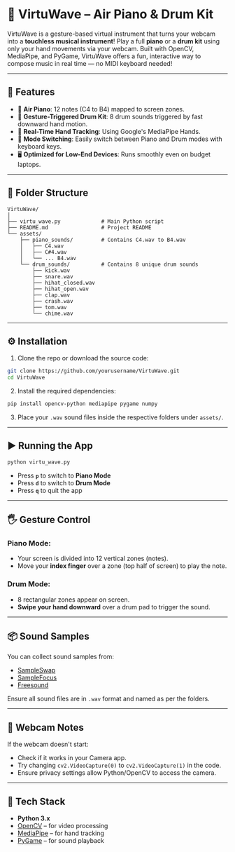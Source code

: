 
# 🎵 VirtuWave – Air Piano & Drum Kit

VirtuWave is a gesture-based virtual instrument that turns your webcam into a **touchless musical instrument**! Play a full **piano** or a **drum kit** using only your hand movements via your webcam. Built with OpenCV, MediaPipe, and PyGame, VirtuWave offers a fun, interactive way to compose music in real time — no MIDI keyboard needed!

---

## 🧠 Features

- 🎹 **Air Piano**: 12 notes (C4 to B4) mapped to screen zones.
- 🥁 **Gesture-Triggered Drum Kit**: 8 drum sounds triggered by fast downward hand motion.
- 👋 **Real-Time Hand Tracking**: Using Google's MediaPipe Hands.
- 🔁 **Mode Switching**: Easily switch between Piano and Drum modes with keyboard keys.
- 🖥️ **Optimized for Low-End Devices**: Runs smoothly even on budget laptops.

---

## 📁 Folder Structure

```
VirtuWave/
│
├── virtu_wave.py             # Main Python script
├── README.md                 # Project README
└── assets/
    ├── piano_sounds/         # Contains C4.wav to B4.wav
    │   ├── C4.wav
    │   ├── C#4.wav
    │   └── ... B4.wav
    └── drum_sounds/          # Contains 8 unique drum sounds
        ├── kick.wav
        ├── snare.wav
        ├── hihat_closed.wav
        ├── hihat_open.wav
        ├── clap.wav
        ├── crash.wav
        ├── tom.wav
        └── chime.wav
```

---

## ⚙️ Installation

1. Clone the repo or download the source code:

```bash
git clone https://github.com/yourusername/VirtuWave.git
cd VirtuWave
```

2. Install the required dependencies:

```bash
pip install opencv-python mediapipe pygame numpy
```

3. Place your `.wav` sound files inside the respective folders under `assets/`.

---

## ▶️ Running the App

```bash
python virtu_wave.py
```

- Press **`p`** to switch to **Piano Mode**
- Press **`d`** to switch to **Drum Mode**
- Press **`q`** to quit the app

---

## 🖐 Gesture Control

### Piano Mode:
- Your screen is divided into 12 vertical zones (notes).
- Move your **index finger** over a zone (top half of screen) to play the note.

### Drum Mode:
- 8 rectangular zones appear on screen.
- **Swipe your hand downward** over a drum pad to trigger the sound.

---

## 📦 Sound Samples

You can collect sound samples from:
- [SampleSwap](https://sampleswap.org/)
- [SampleFocus](https://samplefocus.com/)
- [Freesound](https://freesound.org/)

Ensure all sound files are in `.wav` format and named as per the folders.

---

## 📸 Webcam Notes

If the webcam doesn't start:
- Check if it works in your Camera app.
- Try changing `cv2.VideoCapture(0)` to `cv2.VideoCapture(1)` in the code.
- Ensure privacy settings allow Python/OpenCV to access the camera.

---

## 🤖 Tech Stack

- **Python 3.x**
- [OpenCV](https://opencv.org/) – for video processing
- [MediaPipe](https://mediapipe.dev/) – for hand tracking
- [PyGame](https://www.pygame.org/) – for sound playback
